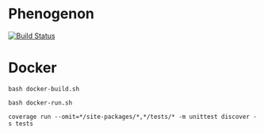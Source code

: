 # Phenogenon
[![Build Status](https://travis-ci.com/phenopolis/phenogenon.svg?branch=master)](https://travis-ci.com/phenopolis/phenogenon)

# Docker

```
bash docker-build.sh
```

```
bash docker-run.sh
```

```
coverage run --omit=*/site-packages/*,*/tests/* -m unittest discover -s tests
```
